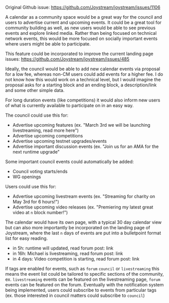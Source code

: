 Original Github issue: https://github.com/Joystream/joystream/issues/1106

A calendar as a community space would be a great way for the council and users to advertise current and upcoming events. It could be a great tool for community building as well, as new users would be able to see previous events and explore linked media. Rather than being focused on technical network events, this would be more focused on socially important events where users might be able to participate.

This feature could be incorporated to improve the current landing page issues: https://github.com/Joystream/joystream/issues/485

Ideally, the council would be able to add new calendar events via proposal for a low fee, whereas non-CM users could add events for a higher fee. I do not know how this would work on a technical level, but I would imagine the proposal asks for a starting block and an ending block, a description/link and some other simple data.

For long duration events (like competitions) it would also inform new users of what is currently available to participate on in an easy way.

The council could use this for:
- Advertise upcoming features (ex. "March 3rd we will be launching livestreaming, read more here")
- Advertise upcoming competitions
- Advertise upcoming testnet upgrades/events
- Advertise important discussion events (ex. "Join us for an AMA for the next runtime upgrade"

Some important council events could automatically be added:
- Council voting starts/ends
- WG openings

Users could use this for:
- Advertise upcoming livestream events (ex. "Streaming for charity on May 3rd for 6 hours!")
- Advertise upcoming video releases (ex. "Premiering my latest great video at `n` block number!")

The calendar would have its own page, with a typical 30 day calendar view but can also more importantly be incorporated on the landing page of Joystream, where the last `n` days of events are put into a bulletpoint format list for easy reading.
* in 5h: runtime will updated, read forum post: link
* in 16h: Michael is livestreaming, read forum post: link
* in 4 days: Video competition is starting, read forum post: link

If tags are enabled for events, such as `forum` `council` or `livestreaming` this means the event list could be tailored to specific sections of the community, ex. `livestreaming` events can be featured on the livestreaming page, `forum` events can be featured on the forum.
Eventually with the notification system being implemented, users could subscribe to events from particular tags (ex. those interested in council matters could subscribe to `council`)